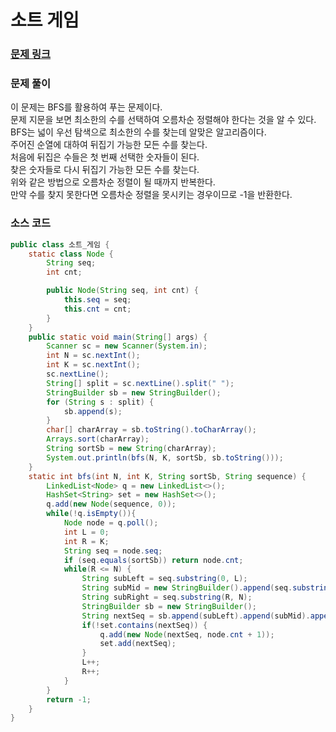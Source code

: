 # 소트 게임

### [문제 링크](https://www.acmicpc.net/problem/1327)

### 문제 풀이
이 문제는 BFS를 활용하여 푸는 문제이다. </br>
문제 지문을 보면 최소한의 수를 선택하여 오름차순 정렬해야 한다는 것을 알 수 있다.  </br>
BFS는 넓이 우선 탐색으로 최소한의 수를 찾는데 알맞은 알고리즘이다. </br>
주어진 순열에 대하여 뒤집기 가능한 모든 수를 찾는다.  </br> 
처음에 뒤집은 수들은 첫 번째 선택한 숫자들이 된다. </br>
찾은 숫자들로 다시 뒤집기 가능한 모든 수를 찾는다. </br> 
위와 같은 방법으로 오름차순 정렬이 될 때까지 반복한다. </br>
만약 수를 찾지 못한다면 오름차순 정렬을 못시키는 경우이므로 -1을 반환한다. </br>
### 소스 코드
```java
public class 소트_게임 {
    static class Node {
        String seq;
        int cnt;

        public Node(String seq, int cnt) {
            this.seq = seq;
            this.cnt = cnt;
        }
    }
    public static void main(String[] args) {
        Scanner sc = new Scanner(System.in);
        int N = sc.nextInt();
        int K = sc.nextInt();
        sc.nextLine();
        String[] split = sc.nextLine().split(" ");
        StringBuilder sb = new StringBuilder();
        for (String s : split) {
            sb.append(s);
        }
        char[] charArray = sb.toString().toCharArray();
        Arrays.sort(charArray);
        String sortSb = new String(charArray);
        System.out.println(bfs(N, K, sortSb, sb.toString()));
    }
    static int bfs(int N, int K, String sortSb, String sequence) {
        LinkedList<Node> q = new LinkedList<>();
        HashSet<String> set = new HashSet<>();
        q.add(new Node(sequence, 0));
        while(!q.isEmpty()){
            Node node = q.poll();
            int L = 0;
            int R = K;
            String seq = node.seq;
            if (seq.equals(sortSb)) return node.cnt;
            while(R <= N) {
                String subLeft = seq.substring(0, L);
                String subMid = new StringBuilder().append(seq.substring(L, R)).reverse().toString();
                String subRight = seq.substring(R, N);
                StringBuilder sb = new StringBuilder();
                String nextSeq = sb.append(subLeft).append(subMid).append(subRight).toString();
                if(!set.contains(nextSeq)) {
                    q.add(new Node(nextSeq, node.cnt + 1));
                    set.add(nextSeq);
                }
                L++;
                R++;
            }
        }
        return -1;
    }
}

```